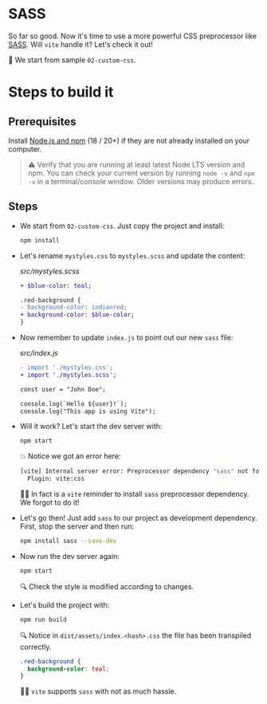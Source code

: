 # SASS

So far so good. Now it's time to use a more powerful CSS preprocessor like [SASS](https://sass-lang.com/). Will `vite` handle it? Let's check it out!

📌 We start from sample `02-custom-css`.

# Steps to build it

## Prerequisites

Install [Node.js and npm](https://nodejs.org/en/) (18 / 20+) if they are not already installed on your computer.

> ⚠ Verify that you are running at least latest Node LTS version and npm. You can check your current version by running `node -v` and `npm -v` in a terminal/console window. Older versions may produce errors.

## Steps

- We start from `02-custom-css`. Just copy the project and install:

  ```bash
  npm install
  ```

- Let's rename `mystyles.css` to `mystyles.scss` and update the content:

  _src/mystyles.scss_

  ```diff
  + $blue-color: teal;

  .red-background {
  - background-color: indianred;
  + background-color: $blue-color;
  }
  ```

- Now remember to update `index.js` to point out our new `sass` file:

  _src/index.js_

  ```diff
  - import './mystyles.css';
  + import './mystyles.scss';

  const user = "John Doe";

  console.log(`Hello ${user}!`);
  console.log("This app is using Vite");
  ```

- Will it work? Let's start the dev server with:

  ```bash
  npm start
  ```

  💥 Notice we got an error here:

  ```cmd
  [vite] Internal server error: Preprocessor dependency "sass" not found. Did you install it?
    Plugin: vite:css
  ```

  👍🏼 In fact is a `vite` reminder to install `sass` preprocessor dependency. We forgot to do it!

- Let's go then! Just add `sass` to our project as development dependency. First, stop the server and then run:

  ```bash
  npm install sass --save-dev
  ```

- Now run the dev server again:

  ```bash
  npm start
  ```

  🔍 Check the style is modified according to changes.

- Let's build the project with:

  ```bash
  npm run build
  ```

  🔍 Notice in `dist/assets/index.<hash>.css` the file has been transpiled correctly.

  ```css
  .red-background {
    background-color: teal;
  }
  ```

  👍🏼 `vite` supports `sass` with not as much hassle.
